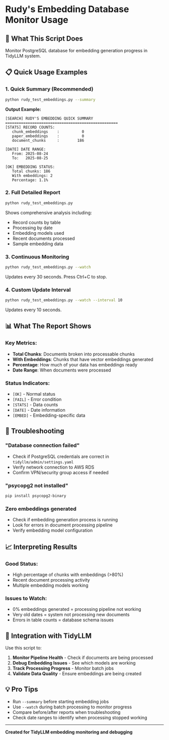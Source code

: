 # Rudy's Embedding Database Monitor Usage

## 🎯 **What This Script Does**
Monitor PostgreSQL database for embedding generation progress in TidyLLM system.

## 📋 **Quick Usage Examples**

### **1. Quick Summary (Recommended)**
```bash
python rudy_test_embeddings.py --summary
```
**Output Example:**
```
[SEARCH] RUDY'S EMBEDDING QUICK SUMMARY
==================================================
[STATS] RECORD COUNTS:
   chunk_embeddings    :          0
   paper_embeddings    :          0  
   document_chunks     :        186

[DATE] DATE RANGE:
   From: 2025-08-24
   To:   2025-08-25

[OK] EMBEDDING STATUS:
   Total chunks: 186
   With embeddings: 2
   Percentage: 1.1%
```

### **2. Full Detailed Report**
```bash
python rudy_test_embeddings.py
```
Shows comprehensive analysis including:
- Record counts by table
- Processing by date
- Embedding models used
- Recent documents processed
- Sample embedding data

### **3. Continuous Monitoring**
```bash
python rudy_test_embeddings.py --watch
```
Updates every 30 seconds. Press Ctrl+C to stop.

### **4. Custom Update Interval**
```bash
python rudy_test_embeddings.py --watch --interval 10
```
Updates every 10 seconds.

## 📊 **What The Report Shows**

### **Key Metrics:**
- **Total Chunks**: Documents broken into processable chunks
- **With Embeddings**: Chunks that have vector embeddings generated
- **Percentage**: How much of your data has embeddings ready
- **Date Range**: When documents were processed

### **Status Indicators:**
- `[OK]` - Normal status
- `[FAIL]` - Error condition  
- `[STATS]` - Data counts
- `[DATE]` - Date information
- `[EMBED]` - Embedding-specific data

## 🔧 **Troubleshooting**

### **"Database connection failed"**
- Check if PostgreSQL credentials are correct in `tidyllm/admin/settings.yaml`
- Verify network connection to AWS RDS
- Confirm VPN/security group access if needed

### **"psycopg2 not installed"**
```bash
pip install psycopg2-binary
```

### **Zero embeddings generated**
- Check if embedding generation process is running
- Look for errors in document processing pipeline
- Verify embedding model configuration

## 📈 **Interpreting Results**

### **Good Status:**
- High percentage of chunks with embeddings (>80%)
- Recent document processing activity
- Multiple embedding models working

### **Issues to Watch:**
- 0% embeddings generated = processing pipeline not working
- Very old dates = system not processing new documents
- Errors in table counts = database schema issues

## 🚀 **Integration with TidyLLM**

Use this script to:
1. **Monitor Pipeline Health** - Check if documents are being processed
2. **Debug Embedding Issues** - See which models are working
3. **Track Processing Progress** - Monitor batch jobs
4. **Validate Data Quality** - Ensure embeddings are being created

## 💡 **Pro Tips**

- Run `--summary` before starting embedding jobs
- Use `--watch` during batch processing to monitor progress
- Compare before/after reports when troubleshooting
- Check date ranges to identify when processing stopped working

---
**Created for TidyLLM embedding monitoring and debugging**